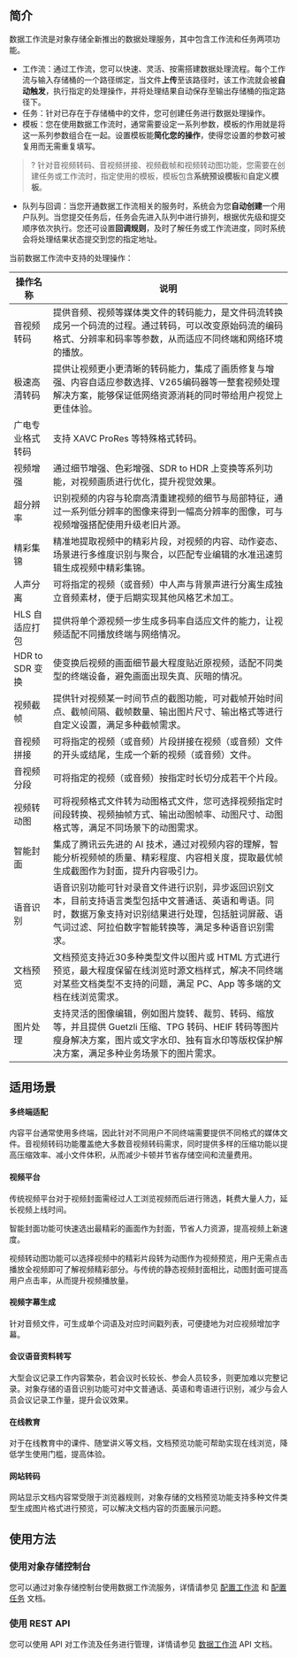 ## 简介

数据工作流是对象存储全新推出的数据处理服务，其中包含工作流和任务两项功能。

- 工作流：通过工作流，您可以快速、灵活、按需搭建数据处理流程。每个工作流与输入存储桶的一个路径绑定，当文件**上传**至该路径时，该工作流就会被**自动触发**，执行指定的处理操作，并将处理结果自动保存至输出存储桶的指定路径下。
- 任务：针对已存在于存储桶中的文件，您可创建任务进行数据处理操作。
- 模板：您在使用数据工作流时，通常需要设定一系列参数，模板的作用就是将这一系列参数组合在一起。设置模板能**简化您的操作**，使得您设置的参数可被复用而无需重复填写。
>? 针对音视频转码、音视频拼接、视频截帧和视频转动图功能，您需要在创建任务或工作流时，指定使用的模板，模板包含**系统预设模板**和**自定义模板**。
>
- 队列与回调：当您开通数据工作流相关的服务时，系统会为您**自动创建**一个用户队列。当您提交任务后，任务会先进入队列中进行排列，根据优先级和提交顺序依次执行。您还可设置**回调规则**，及时了解任务或工作流进度，同时系统会将处理结果状态提交到您的指定地址。

当前数据工作流中支持的处理操作：

| 操作名称   | 说明                                                         |
| ---------- | ------------------------------------------------------------ |
| 音视频转码 | 提供音频、视频等媒体类文件的转码能力，是文件码流转换成另一个码流的过程。通过转码，可以改变原始码流的编码格式、分辨率和码率等参数，从而适应不同终端和网络环境的播放。 |
| 极速高清转码   |  提供让视频更小更清晰的转码能力，集成了画质修复与增强、内容自适应参数选择、V265编码器等一整套视频处理解决方案，能够保证低网络资源消耗的同时带给用户视觉上更佳体验。  |
| 广电专业格式转码   |  支持 XAVC ProRes 等特殊格式转码。  |
| 视频增强       | 通过细节增强、色彩增强、SDR to HDR 上变换等系列功能，对视频画质进行优化，提升视觉效果。  |
| 超分辨率       | 识别视频的内容与轮廓高清重建视频的细节与局部特征，通过一系列低分辨率的图像来得到一幅高分辨率的图像，可与视频增强搭配使用升级老旧片源。 |
| 精彩集锦       | 精准地提取视频中的精彩片段，对视频的内容、动作姿态、场景进行多维度识别与聚合，以匹配专业编辑的水准迅速剪辑生成视频中精彩集锦。  |
| 人声分离       | 可将指定的视频（或音频）中人声与背景声进行分离生成独立音频素材，便于后期实现其他风格艺术加工。   |
| HLS 自适应打包  |  提供将单个源视频一步生成多码率自适应文件的能力，让视频适配不同播放终端与网络情况。|                   
| HDR to SDR 变换 | 使变换后视频的画面细节最大程度贴近原视频，适配不同类型的终端设备，避免画面出现失真、灰暗的情况。     |
| 视频截帧   | 提供针对视频某一时间节点的截图功能，可对截帧开始时间点、截帧间隔、截帧数量、输出图片尺寸、输出格式等进行自定义设置，满足多种截帧需求。 |
| 音视频拼接 | 可将指定的视频（或音频）片段拼接在视频（或音频）文件的开头或结尾，生成一个新的视频（或音频）文件。 |
| 音视频分段 | 可将指定的视频（或音频）按指定时长切分成若干个片段。 |
| 视频转动图 | 可将视频格式文件转为动图格式文件，您可选择视频指定时间段转换、视频抽帧方式、输出动图帧率、动图尺寸、动图格式等，满足不同场景下的动图需求。 |
| 智能封面   | 集成了腾讯云先进的 AI 技术，通过对视频内容的理解，智能分析视频帧的质量、精彩程度、内容相关度，提取最优帧生成截图作为封面，提升内容吸引力。 |
| 语音识别   | 语音识别功能可针对录音文件进行识别，异步返回识别文本，目前支持语言类型包括中文普通话、英语和粤语。同时，数据万象支持对识别结果进行处理，包括脏词屏蔽、语气词过滤、阿拉伯数字智能转换等，满足多种语音识别需求。 |
| 文档预览   | 文档预览支持近30多种类型文件以图片或 HTML 方式进行预览，最大程度保留在线浏览时源文档样式，解决不同终端对某些文档类型不支持的问题，满足 PC、App 等多端的文档在线浏览需求。 |
| 图片处理   | 支持灵活的图像编辑，例如图片旋转、裁剪、转码、缩放等，并且提供 Guetzli 压缩、TPG 转码、HEIF 转码等图片瘦身解决方案，图片或文字水印、独有盲水印等版权保护解决方案，满足多种业务场景下的图片需求。 |

## 适用场景

#### 多终端适配

内容平台通常使用多终端，因此针对不同用户不同终端需要提供不同格式的媒体文件。音视频转码功能覆盖绝大多数音视频转码需求，同时提供多样的压缩功能以提高压缩效率、减小文件体积，从而减少卡顿并节省存储空间和流量费用。

#### 视频平台

传统视频平台对于视频封面需经过人工浏览视频而后进行筛选，耗费大量人力，延长视频上线时间。

智能封面功能可快速选出最精彩的画面作为封面，节省人力资源，提高视频上新速度。

视频转动图功能可以选择视频中的精彩片段转为动图作为视频预览，用户无需点击播放全视频即可了解视频精彩部分。与传统的静态视频封面相比，动图封面可提高用户点击率，从而提升视频播放量。

#### 视频字幕生成

针对音频文件，可生成单个词语及对应时间戳列表，可便捷地为对应视频增加字幕。

#### 会议语音资料转写

大型会议记录工作内容繁杂，若会议时长较长、参会人员较多，则更加难以完整记录。对象存储的语音识别功能可对中文普通话、英语和粤语进行识别，减少与会人员会议记录工作量，提升会议效果。

#### 在线教育

对于在线教育中的课件、随堂讲义等文档，文档预览功能可帮助实现在线浏览，降低学生使用门槛，提高体验。

#### 网站转码

网站显示文档内容常受限于浏览器规则，对象存储的文档预览功能支持多种文件类型生成图片格式进行预览，可以解决文档内容的页面展示问题。

## 使用方法

### 使用对象存储控制台

您可以通过对象存储控制台使用数据工作流服务，详情请参见 [配置工作流](https://cloud.tencent.com/document/product/436/53967) 和 [配置任务](https://cloud.tencent.com/document/product/436/53968) 文档。

### 使用 REST API

您可以使用 API 对工作流及任务进行管理，详情请参见 [数据工作流](https://cloud.tencent.com/document/product/436/53980) API 文档。

